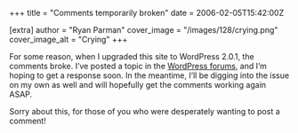 +++
title = "Comments temporarily broken"
date = 2006-02-05T15:42:00Z

[extra]
author = "Ryan Parman"
cover_image = "/images/128/crying.png"
cover_image_alt = "Crying"
+++

For some reason, when I upgraded this site to WordPress 2.0.1, the comments broke. I’ve posted a topic in the [WordPress forums](http://wordpress.org/support/topic/59452), and I’m hoping to get a response soon. In the meantime, I’ll be digging into the issue on my own as well and will hopefully get the comments working again ASAP.

Sorry about this, for those of you who were desperately wanting to post a comment!
